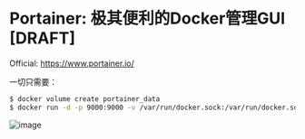 # Portainer: 极其便利的Docker管理GUI [DRAFT]

Official: https://www.portainer.io/

一切只需要：
```sh
$ docker volume create portainer_data
$ docker run -d -p 9000:9000 -v /var/run/docker.sock:/var/run/docker.sock -v portainer_data:/data portainer/portainer
```


![image](https://user-images.githubusercontent.com/14041622/57665460-8a289780-762e-11e9-9010-7836c7925e88.png)

